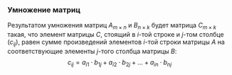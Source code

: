 ### Умножение матриц
Результатом умножения матриц $A_{m \times n}$ и $B_{n \times k}$ будет матрица $C_{m \times k}$ такая, что элемент матрицы $C$, стоящий в $i$-той строке и $j$-том столбце ($c_{ij}$), равен сумме произведений элементов $i$-той строки матрицы $A$ на соответствующие элементы $j$-того столбца матрицы $B$:
$$
c_{ij} = a_{i1} \cdot b_{1j} + a_{i2} \cdot b_{2j} + \ldots + a_{in} \cdot b_{nj}
$$